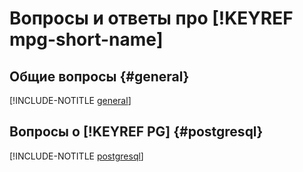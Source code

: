 # Вопросы и ответы про [!KEYREF mpg-short-name]

## Общие вопросы {#general}

[!INCLUDE-NOTITLE [general](general.md)]

## Вопросы о [!KEYREF PG] {#postgresql}

[!INCLUDE-NOTITLE [postgresql](postgresql.md)]
